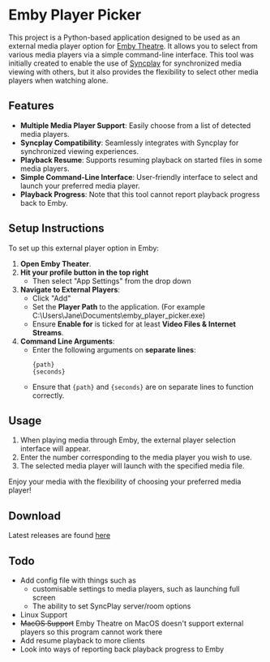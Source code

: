 # Emby Player Picker

This project is a Python-based application designed to be used as an external media player option for [Emby Theatre](https://emby.media/emby-theater.html). It allows you to select from various media players via a simple command-line interface. This tool was initially created to enable the use of [Syncplay](https://syncplay.pl/) for synchronized media viewing with others, but it also provides the flexibility to select other media players when watching alone.

## Features

- **Multiple Media Player Support**: Easily choose from a list of detected media players.
- **Syncplay Compatibility**: Seamlessly integrates with Syncplay for synchronized viewing experiences.
- **Playback Resume**: Supports resuming playback on started files in some media players.
- **Simple Command-Line Interface**: User-friendly interface to select and launch your preferred media player.
- **Playback Progress**: Note that this tool cannot report playback progress back to Emby.

## Setup Instructions

To set up this external player option in Emby:

1. **Open Emby Theater**.
2. **Hit your profile button in the top right**
   - Then select "App Settings" from the drop down
4. **Navigate to External Players**:
   - Click "Add"
   - Set the **Player Path** to the application. (For example C:\Users\Jane\Documents\emby_player_picker.exe)
   - Ensure **Enable for** is ticked for at least **Video Files & Internet Streams**.
6. **Command Line Arguments**:
   - Enter the following arguments on **separate lines**:
     ```
     {path}
     {seconds}
     ```
   - Ensure that `{path}` and `{seconds}` are on separate lines to function correctly.

## Usage

1. When playing media through Emby, the external player selection interface will appear.
2. Enter the number corresponding to the media player you wish to use.
3. The selected media player will launch with the specified media file.

Enjoy your media with the flexibility of choosing your preferred media player!

## Download
Latest releases are found [here](https://github.com/JuiceyBoost/Emby-Player-Picker/releases)

## Todo
- Add config file with things such as
  - customisable settings to media players, such as launching full screen
  - The ability to set SyncPlay server/room options
- Linux Support
- ~~MacOS Support~~ Emby Theatre on MacOS doesn't support external players so this program cannot work there
- Add resume playback to more clients
- Look into ways of reporting back playback progress to Emby
